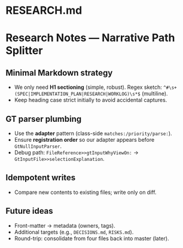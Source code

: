 # RESEARCH.md

# Research Notes — Narrative Path Splitter

## Minimal Markdown strategy

* We only need **H1 sectioning** (simple, robust).
  Regex sketch: `^#\s+(SPEC|IMPLEMENTATION_PLAN|RESEARCH|WORKLOG)\s*$` (multiline).
* Keep heading case strict initially to avoid accidental captures.

## GT parser plumbing

* Use the **adapter** pattern (class-side `matches:/priority/parse:`).
* Ensure **registration order** so our adapter appears before `GtNullInputParser`.
* Debug path: `FileReference>>gtInputWhyViewOn:` → `GtInputFile>>selectionExplanation`.

## Idempotent writes

* Compare new contents to existing files; write only on diff.

## Future ideas

* Front-matter → metadata (owners, tags).
* Additional targets (e.g., `DECISIONS.md`, `RISKS.md`).
* Round-trip: consolidate from four files back into master (later).
